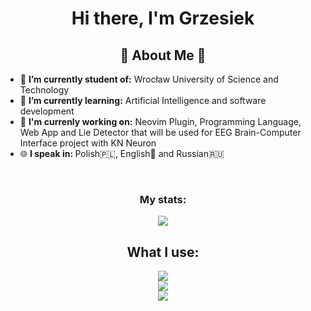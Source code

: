 <h1 align="center">Hi there, I'm Grzesiek
  <imgsrc="https://github.com/blackcater/blackcater/raw/main/images/Hi.gif" height="32" />
</h1>
<h2 align="center">🚀 About Me 🚀</h2>
<ul>
  <li>🔭 <b>I’m currently student of:</b> Wrocław University of Science and Technology</li>
  <li>🌱 <b>I’m currently learning:</b> Artificial Intelligence and software development</li>
  <li>🧠 <b>I'm currenly working on:</b> Neovim Plugin, Programming Language, Web App and Lie Detector that will be used for EEG Brain-Computer Interface project with KN Neuron</li>
  <li>🌐 <b>I speak in: </b> Polish🇵🇱, English🏴󠁧󠁢󠁥󠁮󠁧󠁿 and Russian🇷🇺</li>
</ul>
</br>
<h3 align=center> My stats: </h3>
<p align="center">
  <a href="https://github.com/GrzegorzSzczepanek/">
    <img src="https://api.githubtrends.io/user/svg/GrzegorzSzczepanek/langs?time_range=one_year&loc_metric=changed&theme=dark">
  </a>
</p>

<h2 align=center>What I use:</h2>
<p align="center">
  <img src="https://skillicons.dev/icons?i=py,linux,pytorch,sklearn,lua,tailwind,cpp,react" /></br>
  <img src="https://skillicons.dev/icons?i=neovim,gitlab,github,vscode,git,ubuntu" /></br>
  <img src="https://skillicons.dev/icons?i=ts,js,html,css,svelte" /> </br>
</p>

  
</p>
